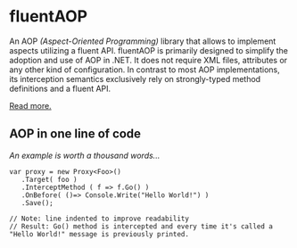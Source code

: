 # fluentAOP

An AOP _(Aspect-Oriented Programming)_ library that allows to implement aspects utilizing a fluent API. fluentAOP is primarily designed to simplify the adoption and use of AOP in .NET. It does not require XML files, attributes or any other kind of configuration. In contrast to most AOP implementations, its interception semantics exclusively rely on strongly-typed method definitions and a fluent API.

[Read more.](http://fluentaop.codeplex.com)

## AOP in one line of code
_An example is worth a thousand words..._

	var proxy = new Proxy<Foo>()
	   .Target( foo )
	   .InterceptMethod ( f => f.Go() )
	   .OnBefore( ()=> Console.Write("Hello World!") )
	   .Save();

	// Note: line indented to improve readability
	// Result: Go() method is intercepted and every time it's called a "Hello World!" message is previously printed.
